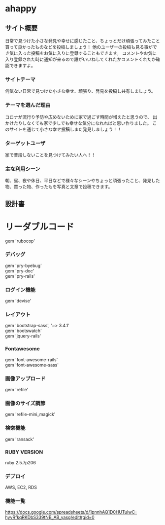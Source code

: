 # ahappy

## サイト概要
日常で見つけた小さな発見や幸せに感じたこと、ちょっとだけ頑張ってみたこと買って良かったものなどを投稿しましょう！
他のユーザーの投稿も見る事ができ気に入った投稿をお気に入りに登録することもできます。
コメントやお気に入り登録された時に通知が来るので誰がいいねしてくれたかコメントくれたか確認できますよ。

### サイトテーマ
何気ない日常で見つけた小さな幸せ、頑張り、発見を投稿し共有しましょう。

### テーマを選んだ理由
コロナが流行り予防や広めないために家で過ごす時間が増えたと思うので、
出かけたりしなくても家で少しでも幸せな気分になれればと思い作りました。
このサイトを通じて小さな幸せ投稿しまた発見しましょう！！

### ターゲットユーザ
家で普段しないことを見つけてみたい人へ！！

### 主な利用シーン
朝、昼、夜や休日、平日などで様々なシーンやちょっと頑張ったこと、発見した物、買った物、作ったもを写真と文章で投稿できます。

## 設計書
# リーダブルコード  
gem 'rubocop' 

### デバッグ
gem 'pry-byebug'  
gem 'pry-doc'  
gem 'pry-rails'  

### ログイン機能
gem 'devise'

### レイアウト
gem 'bootstrap-sass', '~> 3.4.1'  
gem 'bootswatch'  
gem 'jquery-rails'

### Fontawesome
gem 'font-awesome-rails'  
gem 'font-awesome-sass'

### 画像アップロード
gem 'refile'

### 画像のサイズ調節
gem 'refile-mini_magick'

### 検索機能
gem 'ransack'

### RUBY VERSION
ruby 2.5.7p206  

### デプロイ
AWS, EC2, RDS

### 機能一覧
<https://docs.google.com/spreadsheets/d/1pnnhAQ1D0HUTuIwC-hyvRfkqRKDbS339tNB_AB_yasg/edit#gid=0>
